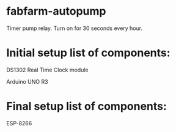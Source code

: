 # fabfarm-autopump
Timer pump relay. Turn on for 30 seconds every hour.

Initial setup list of components:
=
DS1302 Real Time Clock module

Arduino UNO R3

Final setup list of components:
=
ESP-8266

